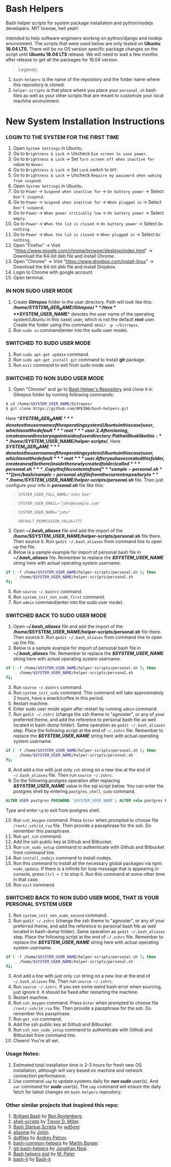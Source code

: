 # Bash Helpers
Bash helper scripts for system package installation and python/nodejs developers. MIT license, hell yeah!

Intended to help software engineers working on python/django and nodejs environment. The scripts that were used below are only tested on **Ubuntu 16.04 LTS**. There will be no OS version specific package changes on the script until **Ubuntu 18.04 LTS** release. We will need to wait a few months after release to get all the packages for 18.04 version.

>Legends:

1. `bash-helpers` is the name of the repository and the folder name where this repository is cloned.
2. `helper-scripts` is that place where you place your `personal.sh` bash files as well as your other scripts that are meant to customize your local machine  environment.

# New System Installation Instructions

### LOGIN TO THE SYSTEM FOR THE FIRST TIME
1. Open `System Settings` in Ubuntu.
2. Go to `Brightness & Lock` -> Uncheck `Dim screen to save power`.
3. Go to `Brightness & Lock` -> Set `Turn screen off when inactive for` value to `Never`.
4. Go to `Brightness & Lock` -> Set `Lock` switch to `OFF`.
5. Go to `Brightness & Lock` -> Uncheck `Require my password when waking from suspend`.
6. Open `System Settings` in Ubuntu.
7. Go to `Power` -> `Suspend when inactive for` -> `On battery power` -> Select `Don't suspend`.
8. Go to `Power` -> `Suspend when inactive for` -> `When plugged in` -> Select `Don't suspend`.
9. Go to `Power` -> `When power critically low` -> `On battery power` -> Select `empty`.
10. Go to `Power` -> `When the lid is closed` -> `On battery power` -> Select `Do nothing`.
11. Go to `Power` -> `When the lid is closed` -> `When plugged in` -> Select `Do nothing`.
12. Open "Firefox" -> Visit "https://www.google.com/chrome/browser/desktop/index.html" -> Download the 64-bit deb file and install Chrome.
13. Open "Chrome" -> Visit "https://www.dropbox.com/install-linux" -> Download the 64-bit deb file and install Dropbox.
14. Login to Chrome with google account.
15. Open terminal.

### IN NON SUDO USER MODE
1. Create ***Gitrepos*** folder in the user directory. Path will look like this: **/home/$SYSTEM_USER_NAME/Gitrepos/**. Here ***$SYSTEM_USER_NAME*** denotes the user name of the operating system(Ubuntu in this case) user, which is not the default ***root*** user. Create the folder using this command: `mkdir -p ~/Gitrepos`.
2. Run `sudo su` command(enter into the sudo user mode).

### SWITCHED TO SUDO USER MODE
1. Run `sudo apt-get update` command.
2. Run `sudo apt-get install git` command to install **git** package.
3. Run `exit` command to exit from sudo mode user.

### SWITCHED TO NON SUDO USER MODE
1. Open "Chrome" and go to [Bash Helper's Repository](https://github.com/0PEIN0/bash-helpers) and clone it in Gitrepos folder by running following commands:
```sh
$ cd /home/$SYSTEM_USER_NAME/Gitrepos/
$ git clone https://github.com/0PEIN0/bash-helpers.git
```
Here ***$SYSTEM_USER_NAME*** denotes the user name of the operating system(Ubuntu in this case) user, which is not the default ***root*** user.
2. After cloning, create a new directory again inside of user directory. Path will look like this: **/home/$SYSTEM_USER_NAME/helper-scripts/**. Here ***$SYSTEM_USER_NAME*** denotes the user name of the operating system(Ubuntu in this case) user, which is not the default ***root*** user. After you have created this folder, create a new file there(inside the newly created folder) called ***personal.sh***. Copy the file contents from [***sample-personal.sh***](src/bash/sample-personal.sh) file from the current repository to ***/home/$SYSTEM_USER_NAME/helper-scripts/personal.sh*** file. Then just configure your info in ***personal.sh*** file like this:

>`SYSTEM_USER_FULL_NAME="John Doe"`

>`SYSTEM_USER_EMAIL="john@example.com"`

>`SYSTEM_USER_NAME="john"`

>`DEFAULT_PERMISSION_VALUE=777`

3. Open ***~/.bash_aliases*** file and add the import of the **/home/$SYSTEM_USER_NAME/helper-scripts/personal.sh** file there. Then source it. Run `gedit ~/.bash_aliases` from command line to open up the file.
4. Below is a sample example for import of personal bash file in ***~/.bash_aliases*** file. Remember to replace the ***$SYSTEM_USER_NAME*** string here with actual operating system username.
```bash
if [ -f /home/$SYSTEM_USER_NAME/helper-scripts/personal.sh ]; then
    . /home/$SYSTEM_USER_NAME/helper-scripts/personal.sh
fi;
```
5. Run `source ~/.bashrc` command.
6. Run `system_init_non_sudo_first` command.
7. Run `admin` command(enter into the sudo user mode).

### SWITCHED BACK TO SUDO USER MODE
1. Open ***~/.bash_aliases*** file and add the import of the **/home/$SYSTEM_USER_NAME/helper-scripts/personal.sh** file there. Then source it. Run `gedit ~/.bash_aliases` from command line to open up the file.
2. Below is a sample example for import of personal bash file in ***~/.bash_aliases*** file. Remember to replace the ***$SYSTEM_USER_NAME*** string here with actual operating system username.
```bash
if [ -f /home/$SYSTEM_USER_NAME/helper-scripts/personal.sh ]; then
    . /home/$SYSTEM_USER_NAME/helper-scripts/personal.sh
fi;
```
3. Run `source ~/.bashrc` command.
4. Run `system_init_sudo` command. This command will take approximately 2 hours, have a snack/coffee in this period.
5. Restart machine.
6. Enter sudo user mode again after restart by running `admin` command.
7. Run `gedit ~/.zshrc` (change the zsh theme to "agnoster", or any of your preferred theme, and add the reference to personal bash file as well located in bash-dump folder). Same operation as `gedit ~/.bash_aliases` step. Place the following script at the end of `~/.zshrc` file. Remember to replace the ***$SYSTEM_USER_NAME*** string here with actual operating system username.
```bash
if [ -f /home/$SYSTEM_USER_NAME/helper-scripts/personal.sh ]; then
    . /home/$SYSTEM_USER_NAME/helper-scripts/personal.sh
fi;
```

8. And add a line with just only `zsh` string on a new line at the end of `~/.bash_aliases` file. Then run `source ~/.zshrc`.
9. Do the following postgres operation after replacing ***$SYSTEM_USER_NAME*** value in the sql script below. You can enter the postgres shell by entering `postgres_shell_sudo` command.
```sql
ALTER USER postgres PASSWORD '$SYSTEM_USER_NAME'; ALTER role postgres PASSWORD '$SYSTEM_USER_NAME'; CREATE ROLE $SYSTEM_USER_NAME LOGIN PASSWORD '$SYSTEM_USER_NAME';CREATE USER $SYSTEM_USER_NAME WITH PASSWORD '$SYSTEM_USER_NAME'; alter ROLE $SYSTEM_USER_NAME LOGIN PASSWORD '$SYSTEM_USER_NAME';alter USER $SYSTEM_USER_NAME WITH PASSWORD '$SYSTEM_USER_NAME';ALTER ROLE $SYSTEM_USER_NAME SET client_encoding TO 'utf8'; ALTER ROLE $SYSTEM_USER_NAME SET default_transaction_isolation TO 'read committed' ;ALTER ROLE $SYSTEM_USER_NAME SET timezone TO 'UTC';alter role $SYSTEM_USER_NAME superuser;CREATE EXTENSION postgis;CREATE EXTENSION postgis_topology;CREATE EXTENSION postgis_sfcgal;CREATE EXTENSION fuzzystrmatch;CREATE EXTENSION address_standardizer;CREATE EXTENSION address_standardizer_data_us;CREATE EXTENSION postgis_tiger_geocoder;
```
Type and enter `\q` to exit from postgres shell.

10. Run `ssh_keygen` command. Press `Enter` when prompted to choose file `/root/.ssh/id_rsa` file. Then provide a passphrase for the ssh. Do remember this passphrase.
11. Run `get_ssh` command.
12. Add the ssh public key at Github and Bitbucket.
13. Run `ssh_sudo_setup` command to authenticate with Github and Bitbucket from command line.
14. Run `install_nodejs` command to install nodejs.
15. Run this command to install all the necessary global packages via npm: `node_update`. If there is a infinite for loop message that is appearing in console, press `Ctrl + C` to stop it. Run this command at some other time in that case.
16. Run `exit` command.

### SWITCHED BACK TO NON SUDO USER MODE, THAT IS YOUR PERSONAL SYSTEM USER
1. Run `system_init_non_sudo_second` command.
2. Run `gedit ~/.zshrc` (change the zsh theme to "agnoster", or any of your preferred theme, and add the reference to personal bash file as well located in bash-dump folder). Same operation as `gedit ~/.bash_aliases` step. Place the following script at the end of `~/.zshrc` file. Remember to replace the ***$SYSTEM_USER_NAME*** string here with actual operating system username.
```bash
if [ -f /home/$SYSTEM_USER_NAME/helper-scripts/personal.sh ]; then
    . /home/$SYSTEM_USER_NAME/helper-scripts/personal.sh
fi;
```

3. And add a line with just only `zsh` string on a new line at the end of `~/.bash_aliases` file. Then run `source ~/.zshrc`.
4. Run `source ~/.zshrc`. If you see some weird bash error when sourcing, just ignore it. It should be fixed after restarting the machine.
5. Restart machine.
6. Run `ssh_keygen` command. Press `Enter` when prompted to choose file `/root/.ssh/id_rsa` file. Then provide a passphrase for the ssh. Do remember this passphrase.
7. Run `get_ssh` command.
8. Add the ssh public key at Github and Bitbucket.
9. Run `ssh_non_sudo_setup` command to authenticate with Github and Bitbucket from command line.
10. Cheers! You're all set.

### Usage Notes:

1. Estimated total installation time is 2-3 hours for fresh new OS installation, although will vary based on machine and network connection performance.
2. Use command `uap` to update systems daily for ***non sudo*** user(s). And `uar` command for ***sudo*** user(s). The `uap` command will ensure the daily fetch for latest changes on `bash-helpers` repository.

### Other similar projects that inspired this repo:

1. [Brilliant Bash](https://github.com/roytenberg/brilliant-bash) by [Ben Roytenberg](https://github.com/roytenberg).
2. [shell-scripts](https://github.com/trevordmiller/shell-scripts) by [Trevor D. Miller](https://github.com/trevordmiller).
3. [Bash Startup Scripts](https://github.com/wd5gnr/bashrc) by [wd5gnr](https://github.com/wd5gnr)
3. [aliasme](https://github.com/Jintin/aliasme) by [Jintin](https://github.com/Jintin).
4. [dotfiles](https://github.com/shazow/dotfiles) by [Andrey Petrov](https://github.com/shazow).
5. [bash-common-helpers](https://github.com/martinburger/bash-common-helpers) by [Martin Burger](https://github.com/martinburger).
6. [git-bash-helpers](https://github.com/jonathantneal/git-bash-helpers) by [Jonathan Neal](https://github.com/jonathantneal).
7. [Bash helpers gist](https://gist.github.com/mpneuried/5916618) by [M. Peter](https://github.com/mpneuried)
8. [bash-it](https://github.com/Bash-it/bash-it) by [Bash-it](https://github.com/Bash-it)
